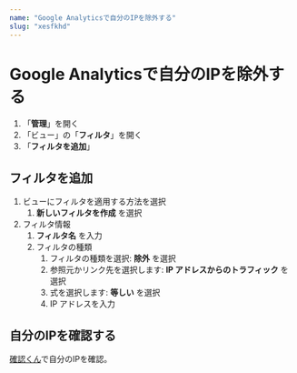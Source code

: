 ```yaml
---
name: "Google Analyticsで自分のIPを除外する"
slug: "xesfkhd"
---
```


# Google Analyticsで自分のIPを除外する

1. 「**管理**」を開く
2. 「ビュー」の「**フィルタ**」を開く
3. 「**フィルタを追加**」

## フィルタを追加

1. ビューにフィルタを適用する方法を選択
   1. **新しいフィルタを作成** を選択
2. フィルタ情報
   1. **フィルタ名** を入力
   2. フィルタの種類
      1. フィルタの種類を選択: **除外** を選択
      2. 参照元かリンク先を選択します: **IP アドレスからのトラフィック** を選択
      3. 式を選択します: **等しい** を選択
      4. IP アドレスを入力

## 自分のIPを確認する

[確認くん](https://www.ugtop.com/spill.shtml)で自分のIPを確認。
